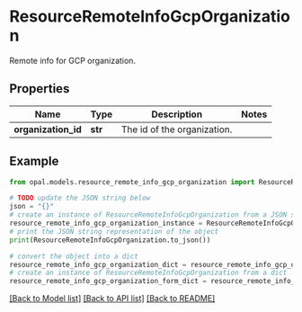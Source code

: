 # ResourceRemoteInfoGcpOrganization

Remote info for GCP organization.

## Properties

Name | Type | Description | Notes
------------ | ------------- | ------------- | -------------
**organization_id** | **str** | The id of the organization. | 

## Example

```python
from opal.models.resource_remote_info_gcp_organization import ResourceRemoteInfoGcpOrganization

# TODO update the JSON string below
json = "{}"
# create an instance of ResourceRemoteInfoGcpOrganization from a JSON string
resource_remote_info_gcp_organization_instance = ResourceRemoteInfoGcpOrganization.from_json(json)
# print the JSON string representation of the object
print(ResourceRemoteInfoGcpOrganization.to_json())

# convert the object into a dict
resource_remote_info_gcp_organization_dict = resource_remote_info_gcp_organization_instance.to_dict()
# create an instance of ResourceRemoteInfoGcpOrganization from a dict
resource_remote_info_gcp_organization_form_dict = resource_remote_info_gcp_organization.from_dict(resource_remote_info_gcp_organization_dict)
```
[[Back to Model list]](../README.md#documentation-for-models) [[Back to API list]](../README.md#documentation-for-api-endpoints) [[Back to README]](../README.md)


